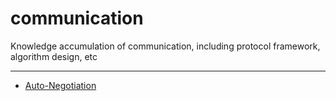 # communication
Knowledge accumulation of communication, including protocol framework, algorithm design, etc

------------------------------------------------------------------------------------------------------------------------------

- [Auto-Negotiation](https://github.com/awokezhou/LinuxPage/blob/master/Network/README.md)

